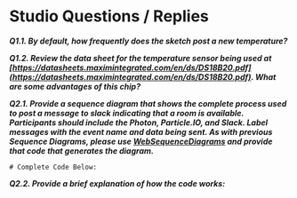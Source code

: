 # Studio Questions / Replies

***Q1.1. By default, how frequently does the sketch post a new temperature?***

***Q1.2. Review the data sheet for the temperature sensor being used at [https://datasheets.maximintegrated.com/en/ds/DS18B20.pdf](https://datasheets.maximintegrated.com/en/ds/DS18B20.pdf).  What are some advantages of this chip?***

***Q2.1. Provide a sequence diagram that shows the complete process used to post a message to slack indicating that a room is available.  Participants should include the Photon, Particle.IO, and Slack.  Label messages with the event name and data being sent. As with previous Sequence Diagrams, please use [WebSequenceDiagrams](https://www.websequencediagrams.com/) and provide that code that generates the diagram.***

```
# Complete Code Below:

```
***Q2.2. Provide a brief explanation of how the code works:***
